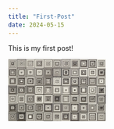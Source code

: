 ```yaml
---
title: "First-Post"
date: 2024-05-15
---
```

This is my first post!

<img src="_images/verha_molnar_images_test.png" alt="alt text" width="200">
